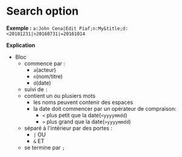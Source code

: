 # Search option

<b>Exemple :</b>
`a:John Cena|Edit Piaf;n:My&title;d:<20101231|>20160731|=20161014`

<b>Explication</b>
- Bloc
  - commence par :
    - `a`(acteur)
    - `n`(nom/titre)
    - `d`(date)
  - suivi de `:`
  - contient un ou plusiers mots
    - les noms peuvent contenir des espaces
    - la date doit commencer par un opérateur de compraison:
      - `<` plus petit que la date(`<yyyymmdd`)
      - `>` plus grand que la date(`>yyyymmdd`)
  - séparé à l'intérieur par des portes :
    - `|` OU
    - `&` ET
  - se termine par `;`
